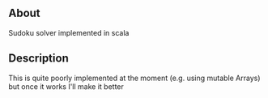 ## About
Sudoku solver implemented in scala

## Description
This is quite poorly implemented at the moment (e.g. using mutable Arrays)
but once it works I'll make it better
